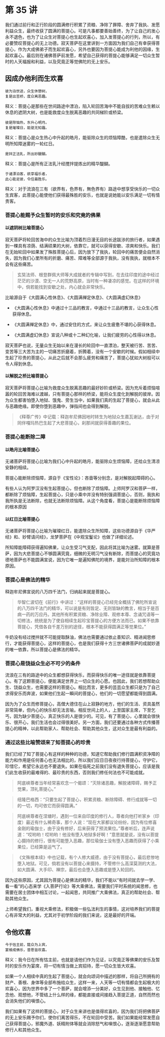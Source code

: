 # 第 35 讲

我们通过前行和正行阶段的圆满修行积累了资粮、净除了罪障、舍弃了我执、发愿利益众生，最终收获了圆满的菩提心。可是凡事都要善始善终，为了让自己的发心永不退色，也为了让众生对菩提心也生起欢喜心，加入发菩提心的行列，所以，有必要赞叹菩提心的无上功德。寂天菩萨在这里讲到一方面因为我们自己有幸获得菩提心，作为大成佛弟子而生起欢喜心，另外也要因为菩提心能成为利他的因缘，生起欢喜心。最后则在诸佛菩萨前发愿，希望自己获得的菩提心能够满足一切众生暂时的人天福报和利益，以及究竟正等觉佛陀的无上安乐。

## 因成办他利而生欢喜

```
彼为泊世途，众生休憩树，
复是出苦桥，度众离恶趣。
```

释义：菩提心是那些在世间路途中漂泊，陷入轮回苦海中不能自拔的苦难众生赖以休息的遮阴大树，也是能救度众生脱离恶趣的共同梯阶或桥梁。

```
彼是除恼热，东升心明月。
复是璀璨日，能驱无知霾。
```

释义：菩提心是众生热心中升起的皓月，能驱除众生的烦恼障酷，也是遣除众生无明所知障迷雾的一轮红日。

```
是拌正法乳，所出妙醍醐。
```

释义：菩提心是所有正法乳汁经搅拌提炼出的精华醍醐。

```
于诸漂泊客，欲享福乐者，
此心能足彼，令住最胜乐。
```

释义：对于流浪在三有（欲界有，色界有，無色界有）路途中想享受快乐的一切众生宾客，此菩提心能使他们获得最殊胜的安乐，也就是说她能以安乐满足一切有情贵客。

### 菩提心能赐予众生暂时的安乐和究竟的佛果

#### 以遮阴树比喻菩提心

寂天菩萨将轮回苦海中的众生比喻为顶着烈日漫无目的长途跋涉的旅行者，如果遇到一棵具有凉荫、结满硕果的大树，依靠它，就可以获得安歇、凉爽和快乐。我们在无始轮回中如果发了殊胜菩提心后，因为放下了我执，轮回中的痛苦便会自然消失，因为我们心里所有的折磨、痛苦、障难等全部源于我执，没有我执，就根本不会有这些痛苦。

> 玄奘法师、根登群佩大师等大成就者的专辑中写到，在去往印度的途中经过茫茫的沙漠、空无一人的荒野高原，当时有一种凄凉的感觉。在这样的环境中，倘若能找到安歇之处，内心就会非常快乐。

比喻源自于《大圆满心性休息》、《大圆满禅定休息》、《大圆满虚幻休息》

- 《大圆满心性休息》中通过十三品的教言，中通过十三品的教言，让众生心性获得休息。

- 《大圆满禅定休息》中，通过安住的方式，来让众生疲惫不堪的心获得休息。

- 《大圆满虚幻休息》宣说八种或十二种幻化喻，让我们疲劳的心性得以休息。

寂天菩萨也说，无量众生无始以来在漫长的轮回中一直漂泊，整天被行苦、苦苦、变苦等三大苦为主的一切痛苦折磨着，折腾着，没有一个安歇的时候。假如相续中生起了珍贵的菩提心，从此之后就不会那么疲劳和痛苦了，菩提心犹如大树般可以令人得到休息。

#### 以解脱之桥比喻菩提心

寂天菩萨将菩提心比喻为救度众生脱离恶趣的最好妙阶或桥梁。因为充斥着烦恼喧嚣的轮回苦海难以渡越，只有菩提心那样的桥梁，能将众生度化到解脱的彼岸。因为众生都害怕堕入地狱、饿鬼、旁生当中，如果我们真的生起了菩提心，就会从此与恶趣绝缘。即使你堕到恶趣中，弹指间也会得到解脱。

> 《释尊广传》中记载：释迦牟尼佛因地时转生为地狱众生嘉瓦谢达，由于对同伴嘎玛热巴生起了大悲菩提心，刹那间就获得善趣的果位。

### 菩提心能断除二障

#### 以皓月比喻菩提心

无诸菩萨将菩提心比喻为我们心中升起的皓月，能驱除众生烦恼障，还给众生清凉安静的相续。

菩提心能断除烦恼障，源自于《宝性论》：吝啬等分别念，是对解脱起障碍的心。

有些人认为阿罗汉没有生起菩提心，但也断除了烦恼障。上师阿罗汉和菩萨一样，都断除了烦恼障，生起菩提心，只是小乘中并没有特别强调菩提心，否则，我执和我所执是无法断除，也就无法断除烦恼障。从这个角度看，菩提心是能断除烦恼障的根本原因

#### 以红日比喻菩提心

无诸菩萨将菩提心比喻为璀璨红日，能遣除众生所知障，这些功德源自于《华严经》和、妙臂请问经》，龙梦菩萨在《中观宝鬘论》也做了详细论述。

所知障能障碍获得遍知佛果，让众生受习气支配，因此将其比喻为迷雾。就算是菩萨，因为大悲菩提心不够圆满究竟，细微的无明习气没有断除，而菩提心的究竟功德地菩萨也不能圆满宣说，因为它唯一是遍知佛陀的境界，是能対治所知障的根本原因。

### 菩提心是佛法的精华

释迦牟尼佛宣说的八万四千法门，归纳起来就是菩提心。

> 华智仁波切在《前行》中讲过：“这样的菩提心已经完全概括了佛陀所宣说的八万四千法门的精华，可以说是有则皆足、无则皆缺的教言，相当于是百病一药的万应丹。其他所有积累资粮、净除业障、观修本尊、念诵咒语等一切修法，统统是为了使自相续生起珍宝菩提心的方便方法而已。如果不依靠菩提心，凭借各自千差万别的途径，根本不能获得圆满正等觉果位。”

牛奶没有经过搅拌就不可能提取酥油，佛法也需要通过依止善知识、精进闻思修行，才能获得菩提心，这样的菩提心，也是我们获得十方三世诸佛菩萨的成就妙道的唯一依靠，所以菩提心是佛法的精华。

### 菩提心是饶益众生必不可少的条件

流浪在三有的路途中的众生都想获得快乐，而获得快乐的唯一途径就是依靠菩提心。有了这颗菩提心，便能满足世界上一切众生的心愿。也因此，我们若想帮助众生、饶益众生，也需要这样的菩提心。相比而言，更多的芸芸众生都只是为了自己求得安乐而奔波，如果他们生起一瞬间的菩提心，他们的一切愿望都能得到圆满。

因为为了众生而修菩提心，高僧大德住在山上寂静的地方，他们的生活、资具虽然非常简单，但内心的快乐却无法言喻。相反世间上的人，上至国家主席，下至乞丐，因为缺少菩提心，真正快乐的人是很少的。可见，有了菩提心，心里就会很快乐、很开心，我们生活也会过得很美好。另一方面，我们还要通过各种方式传播菩提心的精神，以此帮助家人、帮助社会、帮助其他众生，这对众生是最有利益的。


### 通过这些比喻赞颂来了知菩提心的珍贵

我们已经了知了菩提心有这样的种种的功德，知道它帮助我们修行圆满积资净障的能力和作用是任何善心也无法相比的，所以我们应日日夜夜行持菩提心，守护它，珍惜它，希望它永远也不要退失。如果在临死之前我们没有退失菩提心，应该是我们此生收获的最难得的、最珍贵的东西，否则我们修任何法也不可能成就。

> 阿底峡尊者当年经常喜欢念一个偈颂：“灭除诸恶趣，解脱诸障碍，赐予正觉果，顶礼菩提心。”

> 纽隆巴格西：“只要生起了菩提心，积累资粮、断除障碍、修行成就等一切的一切，均可依它而获得圆满。”

> 阿底峡尊者在涅塘时，遇到一位来自印度的修行人，尊者向他打听家乡（印度）最近有什么稀奇事，那个人说：“现在大家都议论纷纷，因为有位修喜金刚的瑜伽士，由于没有修好，后来获得了预流果位。”尊者听后，连声说道：“哎哟哟！哎哟哟！他没有堕入地狱多好啊！”意思就是说，没有以菩提心摄持的修行，很有可能堕入恶趣，那位瑜伽士没有堕入恶趣而获得了小乘果位，已经算是运气了。

> 《文殊根本续》中也记载，有个人修大威德，由于没有菩提心，最后悲惨地堕入地狱。可见，倘若没有以菩提心来摄持，不管修什么高深莫测的大法，如大圆满、大手印、禅宗，最后也会堕入恶趣或是堕入轮回的。

因为这些原因，尤其因为菩提心是佛法的精华，我们不能以“有时间就去学一学、看一看”的心态来学《入菩萨行论》等大乘佛法，需要我们平时系统的闻思修，也需要在居士团体中相互讨论，一起闻思，共同推广大乘佛法，真正的帮助社会、帮助其他众生。

上师希望我们，重视大乘修法，积极做一些弘法利生的事情，这对培养我们的菩提心有非常大的利益，尤其对于初学阶段的我们来说，这是最好的开端。

## 令他欢喜

```
今于怙主前，筵众为上宾，
宴飨成佛乐，普愿皆欢喜。
```

释义：我今日在所有怙主前，也就是请他们作为见证，以究竟正等佛果的安乐及暂时的安乐作为宴席，将一切有情当做上宾招待，愿一切众生皆大欢喜。

如果一个人相续中真的生起了菩提心，就会向颂词中描述的那样，将自己所拥有的财产、善根、身体等全部布施给众生，这样一来，人天等一切有情都会生起极大的欢喜心，因为世界中多了一个菩萨，就会增添一分美好，众生见到他、接触他、忆念他、观想他，不管结上什么样的缘，都能直接或间接趋入菩提正道，自然而然也会消失他们的嗔恨心。

我们如果有了这样的菩提心，对于众生来讲也是值得欢喜的，因为我们将把佛菩萨的无上安乐赐予你们，使你们离苦得乐，不在轮回中受苦。我们如果能经常发愿自己获得菩提心，邪魔外道、妖精附体等就会消除怒气和嗔恨心，逐渐逐渐愿意帮助修行人和其他众生。